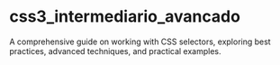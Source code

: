 # css3_intermediario_avancado
A comprehensive guide on working with CSS selectors, exploring best practices, advanced techniques, and practical examples.
